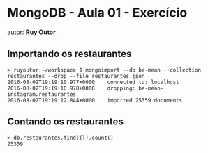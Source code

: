# MongoDB - Aula 01 - Exercício
autor: **Ruy Outor**

## Importando os restaurantes

```
> ruyoutor:~/workspace $ mongoimport --db be-mean --collection restaurantes --drop --file restaurantes.json
2016-08-02T19:19:10.977+0000    connected to: localhost
2016-08-02T19:19:10.978+0000    dropping: be-mean-instagram.restaurantes
2016-08-02T19:19:12.844+0000    imported 25359 documents
```

## Contando os restaurantes

```
> db.restaurantes.find({}).count()
25359
```